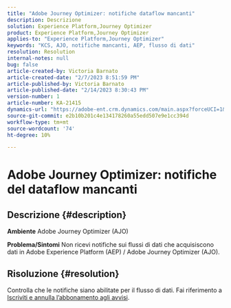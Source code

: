 ```yaml
---
title: "Adobe Journey Optimizer: notifiche dataflow mancanti"
description: Descrizione
solution: Experience Platform,Journey Optimizer
product: Experience Platform,Journey Optimizer
applies-to: "Experience Platform,Journey Optimizer"
keywords: "KCS, AJO, notifiche mancanti, AEP, flusso di dati"
resolution: Resolution
internal-notes: null
bug: false
article-created-by: Victoria Barnato
article-created-date: "2/7/2023 8:51:59 PM"
article-published-by: Victoria Barnato
article-published-date: "2/14/2023 8:30:43 PM"
version-number: 1
article-number: KA-21415
dynamics-url: "https://adobe-ent.crm.dynamics.com/main.aspx?forceUCI=1&pagetype=entityrecord&etn=knowledgearticle&id=3475a73e-29a7-ed11-aad1-6045bd0065f9"
source-git-commit: e2b10b201c4e134178260a55edd507e9e1cc394d
workflow-type: tm+mt
source-wordcount: '74'
ht-degree: 10%

---
```


# Adobe Journey Optimizer: notifiche del dataflow mancanti

## Descrizione {#description}

<b>Ambiente</b>
Adobe Journey Optimizer (AJO)


<b>Problema/Sintomi</b>
Non ricevi notifiche sui flussi di dati che acquisiscono dati in Adobe Experience Platform (AEP) / Adobe Journey Optimizer (AJO).


## Risoluzione {#resolution}


Controlla che le notifiche siano abilitate per il flusso di dati. Fai riferimento a [Iscriviti e annulla l’abbonamento agli avvisi](https://experienceleague.adobe.com/docs/experience-platform/sources/ui-tutorials/alerts.html?lang=en#subscribe-and-unsubscribe-to-alerts).


